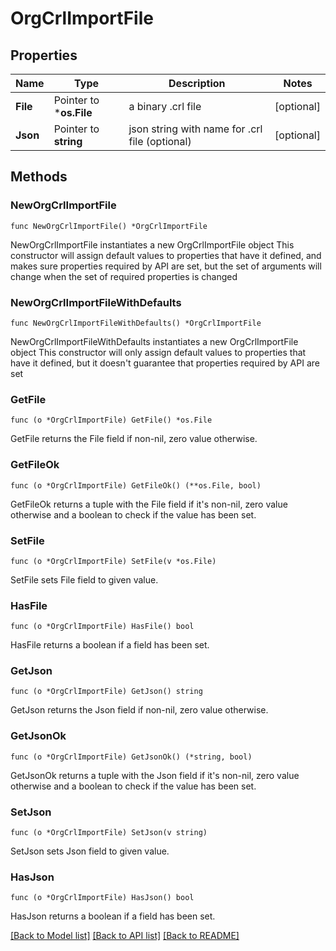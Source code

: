 # OrgCrlImportFile

## Properties

Name | Type | Description | Notes
------------ | ------------- | ------------- | -------------
**File** | Pointer to ***os.File** | a binary .crl file | [optional] 
**Json** | Pointer to **string** | json string with name for .crl file (optional) | [optional] 

## Methods

### NewOrgCrlImportFile

`func NewOrgCrlImportFile() *OrgCrlImportFile`

NewOrgCrlImportFile instantiates a new OrgCrlImportFile object
This constructor will assign default values to properties that have it defined,
and makes sure properties required by API are set, but the set of arguments
will change when the set of required properties is changed

### NewOrgCrlImportFileWithDefaults

`func NewOrgCrlImportFileWithDefaults() *OrgCrlImportFile`

NewOrgCrlImportFileWithDefaults instantiates a new OrgCrlImportFile object
This constructor will only assign default values to properties that have it defined,
but it doesn't guarantee that properties required by API are set

### GetFile

`func (o *OrgCrlImportFile) GetFile() *os.File`

GetFile returns the File field if non-nil, zero value otherwise.

### GetFileOk

`func (o *OrgCrlImportFile) GetFileOk() (**os.File, bool)`

GetFileOk returns a tuple with the File field if it's non-nil, zero value otherwise
and a boolean to check if the value has been set.

### SetFile

`func (o *OrgCrlImportFile) SetFile(v *os.File)`

SetFile sets File field to given value.

### HasFile

`func (o *OrgCrlImportFile) HasFile() bool`

HasFile returns a boolean if a field has been set.

### GetJson

`func (o *OrgCrlImportFile) GetJson() string`

GetJson returns the Json field if non-nil, zero value otherwise.

### GetJsonOk

`func (o *OrgCrlImportFile) GetJsonOk() (*string, bool)`

GetJsonOk returns a tuple with the Json field if it's non-nil, zero value otherwise
and a boolean to check if the value has been set.

### SetJson

`func (o *OrgCrlImportFile) SetJson(v string)`

SetJson sets Json field to given value.

### HasJson

`func (o *OrgCrlImportFile) HasJson() bool`

HasJson returns a boolean if a field has been set.


[[Back to Model list]](../README.md#documentation-for-models) [[Back to API list]](../README.md#documentation-for-api-endpoints) [[Back to README]](../README.md)


